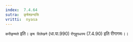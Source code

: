 ```yaml
---
index:  7.4.64
sutra:  कृषेश्छन्दसि
vritti:  nyasa
---
```


`करीकृष्यते` इति। `कृष विलेखने` (धा.पा.990) `रीगृहुपधस्य` (7.4.90) इति रीगागमः।।

